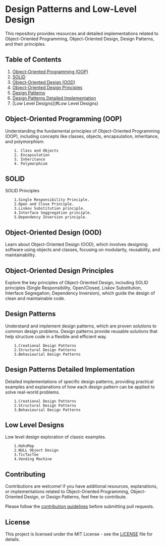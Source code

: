 # Design Patterns and Low-Level Design

This repository provides resources and detailed implementations related to Object-Oriented Programming, Object-Oriented Design, Design Patterns, and their principles.

## Table of Contents

1. [Object-Oriented Programming (OOP)](#object-oriented-programming-oop)
2. [SOLID](#SOLID)
3. [Object-Oriented Design (OOD)](#object-oriented-design-ood)
4. [Object-Oriented Design Principles](#object-oriented-design-principles)
5. [Design Patterns](#design-patterns)
6. [Design Patterns Detailed Implementation](#design-patterns-detailed-implementation)
7. [Low Level Designs](#Low Level Designs)


## Object-Oriented Programming (OOP)

Understanding the fundamental principles of Object-Oriented Programming (OOP), including concepts like classes, objects, encapsulation, inheritance, and polymorphism.
    
        1. Class and Objects
        2. Encapsulation
        3. Inheritance
        4. Polymorphism

## SOLID
SOLID Principles 

        1.Single Responsibility Principle.
        2.Open and Close Principle.
        3.Liskov Substitution principle.
        4.Interface Seggregation principle.
        5.Dependency Inversion principle.
    
## Object-Oriented Design (OOD)

Learn about Object-Oriented Design (OOD), which involves designing software using objects and classes, focusing on modularity, reusability, and maintainability.

## Object-Oriented Design Principles

Explore the key principles of Object-Oriented Design, including SOLID principles (Single Responsibility, Open/Closed, Liskov Substitution, Interface Segregation, Dependency Inversion), which guide the design of clean and maintainable code.

## Design Patterns

Understand and implement design patterns, which are proven solutions to common design problems. Design patterns provide reusable solutions that help structure code in a flexible and efficient way.
        
        1.Creational Design Patterns
        2.Structural Design Patterns
        3.Behaviourial Design Patterns

## Design Patterns Detailed Implementation

Detailed implementations of specific design patterns, providing practical examples and explanations of how each design pattern can be applied to solve real-world problems.

        1.Creational Design Patterns
        2.Structural Design Patterns
        3.Behaviourial Design Patterns

## Low Level Designs
Low level design exploration of classic examples.
        
        1.HahsMap
        2.NULL Object Design
        3.TicTacToe
        4.Vending Machine

## Contributing

Contributions are welcome! If you have additional resources, explanations, or implementations related to Object-Oriented Programming, Object-Oriented Design, or Design Patterns, feel free to contribute.

Please follow the [contribution guidelines](CONTRIBUTING.md) before submitting pull requests.

## License

This project is licensed under the MIT License - see the [LICENSE](https://github.com/GKcodebase/Design/blob/main/LICENSE) file for details.
